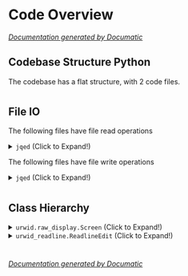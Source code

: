 # Code Overview

[_Documentation generated by Documatic_](https://www.documatic.com)

<!---Documatic-section-Codebase Structure Python-start--->
## Codebase Structure Python

The codebase has a flat structure, with 2 code files.

# #
<!---Documatic-section-Codebase Structure Python-end--->

<!---Documatic-section-File IO-start--->
## File IO

<!---Documatic-block-file_io-start--->
The following files have file read operations

<!---Documatic-block-jqed-start--->
<details>
	<summary><code>jqed</code> (Click to Expand!)</summary>

* jqed.jqed: /dev/tty
</details>
<!---Documatic-block-jqed-end--->

The following files have file write operations

<!---Documatic-block-jqed-start--->
<details>
	<summary><code>jqed</code> (Click to Expand!)</summary>

* jqed.jqed: /dev/tty
</details>
<!---Documatic-block-jqed-end--->
<!---Documatic-block-file_io-end--->

# #
<!---Documatic-section-File IO-end--->

<!---Documatic-section-Class Hierarchy-start--->
## Class Hierarchy

<!---Documatic-block-urwid.raw_display.Screen-start--->
<details>
	<summary><code>urwid.raw_display.Screen</code> (Click to Expand!)</summary>

* jqed.jqed.WSLScreen
</details>
<!---Documatic-block-urwid.raw_display.Screen-end--->

<!---Documatic-block-urwid_readline.ReadlineEdit-start--->
<details>
	<summary><code>urwid_readline.ReadlineEdit</code> (Click to Expand!)</summary>

* jqed.jqed.BetterEdit
</details>
<!---Documatic-block-urwid_readline.ReadlineEdit-end--->

# #
<!---Documatic-section-Class Hierarchy-end--->

[_Documentation generated by Documatic_](https://www.documatic.com)